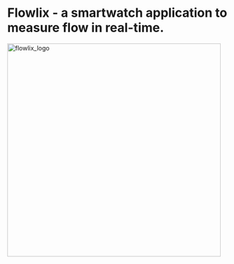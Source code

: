 # Flowlix -  a smartwatch application to measure flow in real-time.

<img width="487" alt="flowlix_logo" src="https://user-images.githubusercontent.com/40392565/218452314-640f831e-cb4e-4bac-bbd8-7d8c0f728d9a.png">
